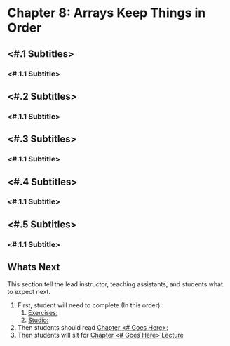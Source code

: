 # Chapter 8: Arrays Keep Things in Order
## <#.1 Subtitles>
### <#.1.1 Subtitle>

## <#.2 Subtitles>
### <#.1.1 Subtitle>

## <#.3 Subtitles>
### <#.1.1 Subtitle>

## <#.4 Subtitles>
### <#.1.1 Subtitle>

## <#.5 Subtitles>
### <#.1.1 Subtitle>

## Whats Next
This section tell the lead instructor, teaching assistants, and students what to expect next.

1. First, student will need to complete (In this order):
   1. [Exercises: <Name Goes Here>](provide-link-here)
   2. [Studio: <Name Goes Here>](provide-link-here)
2. Then students should read [Chapter <# Goes Here>: <Name of Chapter Goes Here>](provide-link-here)
3. Then students will sit for [Chapter <# Goes Here> Lecture](provided-link-here)